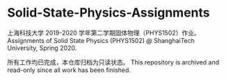 # Solid-State-Physics-Assignments
上海科技大学 2019-2020 学年第二学期固体物理（PHYS1502）作业。Assignments of Solid State Physics (PHYS1502) @ ShanghaiTech University, Spring 2020.

所有工作均已完成，本仓库归档为只读状态。 This repository is archived and read-only since all work has been finished.